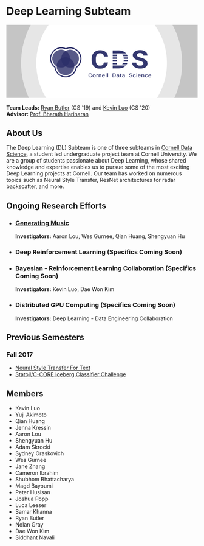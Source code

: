 # Deep Learning Subteam

[![Cornell Data Science Logo](images/CDS-banner.png)](cornelldata.science)


**Team Leads:** [Ryan Butler](https://github.com/TheButlah) (CS '19) and [Kevin Luo](https://github.com/KevLuo) (CS '20)  
**Advisor:** [Prof. Bharath Hariharan](http://home.bharathh.info)

## About Us
The Deep Learning (DL) Subteam is one of three subteams in [Cornell Data Science](cornelldata.science), a student led undergraduate project team at Cornell University. We are a group of students passionate about Deep Learning, whose shared knowledge and expertise enables us to pursue some of the most exciting Deep Learning projects at Cornell. Our team has worked on numerous topics such as Neural Style Transfer, ResNet architectures for radar backscatter, and more.

## Ongoing Research Efforts

* ### [**Generating Music**](https://github.com/CornellDataScience/TEMPO)

  **Investigators:** Aaron Lou, Wes Gurnee, Qian Huang, Shengyuan Hu   
  
  
* ### Deep Reinforcement Learning (Specifics Coming Soon)  


* ### Bayesian - Reinforcement Learning Collaboration (Specifics Coming Soon) 

  **Investigators:** Kevin Luo, Dae Won Kim
  
  
* ### Distributed GPU Computing (Specifics Coming Soon)

  **Investigators:** Deep Learning - Data Engineering Collaboration  
 

## Previous Semesters
### Fall 2017
* [Neural Style Transfer For Text](https://github.com/CornellDataScience/NLP_Research-FA17/tree/master/dl_style_transfer)
* [Statoil/C-CORE Iceberg Classifier Challenge](https://github.com/CornellDataScience/Kaggle-FA17/tree/master/iceberg)


## Members
* Kevin Luo
* Yuji Akimoto
* Qian Huang
* Jenna Kressin
* Aaron Lou
* Shengyuan Hu
* Adam Skrocki
* Sydney Oraskovich
* Wes Gurnee
* Jane Zhang
* Cameron Ibrahim
* Shubhom Bhattacharya
* Magd Bayoumi
* Peter Husisan
* Joshua Popp
* Luca Leeser
* Samar Khanna
* Ryan Butler
* Nolan Gray
* Dae Won Kim
* Siddhant Navali
